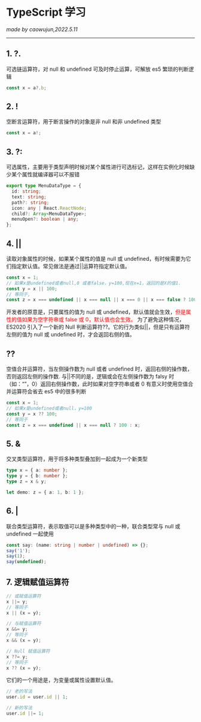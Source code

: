 # TypeScript 学习

_made by caowujun,2022.5.11_

---

## 1. ?.

可选链运算符，对 null 和 undefined 可及时停止运算，可解放 es5 繁琐的判断逻辑

```typescript
const x = a?.b;
```

## 2. !

空断言运算符，用于断言操作的对象是非 null 和非 undefined 类型

```typescript
const x = a!;
```

## 3. ?:

可选属性，主要用于类型声明时候对某个属性进行可选标记，这样在实例化时候缺少某个属性就编译器可以不报错

```typescript
export type MenuDataType = {
  id: string;
  text: string;
  path?: string;
  icon: any | React.ReactNode;
  child?: Array<MenuDataType>;
  menuOpen?: boolean | any;
};
```

## 4. ||

读取对象属性的时候，如果某个属性的值是 null 或 undefined，有时候需要为它们指定默认值。常见做法是通过||运算符指定默认值。

```typescript
const x = 1;
// 如果x是undefined或者null,0 或者false，y=100,现在x=1，返回的是X的值1.
const y = x || 100;
// 等同于,
const z = x === undefined || x === null || x === 0 || x === false ? 100 : x;
```

开发者的原意是，只要属性的值为 null 或 undefined，默认值就会生效，<font color =red>但是属性的值如果为空字符串或 false 或 0，默认值也会生效。</font>
为了避免这种情况，ES2020 引入了一个新的 Null 判断运算符??。它的行为类似||，但是只有运算符左侧的值为 null 或 undefined 时，才会返回右侧的值。

## ??

空值合并运算符，当左侧操作数为 null 或者 undefined 时，返回右侧的操作数，否则返回左侧的操作数.
与||不同的是，逻辑或会在左侧操作数为 falsy 时（如：“”，0）返回右侧操作数，此时如果对空字符串或者 0 有意义时使用空值合并运算符会省去 es5 中的很多判断

```typescript
const x = 1;
// 如果x是undefined或者null，y=100
const y = x ?? 100;
// 等同于
const z = x === undefined || x === null ? 100 : x;
```

## 5. &

交叉类型运算符，用于将多种类型叠加到一起成为一个新类型

```typescript
type x = { a: number };
type y = { b: number };
type z = x & y;

let demo: z = { a: 1, b: 1 };
```

## 6. |

联合类型运算符，表示取值可以是多种类型中的一种，联合类型常与 null 或 undefined 一起使用

```typescript
const say: (name: string | number | undefined) => {};
say('1');
say(1);
say(undefined);
```

## 7. 逻辑赋值运算符

```typescript
// 或赋值运算符
x ||= y;
// 等同于
x || (x = y);

// 与赋值运算符
x &&= y;
// 等同于
x && (x = y);

// Null 赋值运算符
x ??= y;
// 等同于
x ?? (x = y);
```

它们的一个用途是，为变量或属性设置默认值。

```typescript
// 老的写法
user.id = user.id || 1;

// 新的写法
user.id ||= 1;
```
